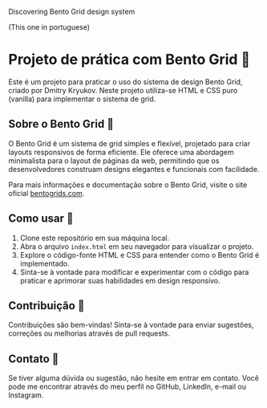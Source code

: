 Discovering Bento Grid design system

(This one in portuguese)
<br>
# Projeto de prática com Bento Grid :hammer:

Este é um projeto para praticar o uso do sistema de design Bento Grid, criado por Dmitry Kryukov. Neste projeto utiliza-se HTML e CSS puro (vanilla) para implementar o sistema de grid.

## Sobre o Bento Grid :page_with_curl:

O Bento Grid é um sistema de grid simples e flexível, projetado para criar layouts responsivos de forma eficiente. Ele oferece uma abordagem minimalista para o layout de páginas da web, permitindo que os desenvolvedores construam designs elegantes e funcionais com facilidade.

Para mais informações e documentação sobre o Bento Grid, visite o site oficial [bentogrids.com](https://bentogrids.com).

## Como usar :floppy_disk:

1. Clone este repositório em sua máquina local.
2. Abra o arquivo `index.html` em seu navegador para visualizar o projeto.
3. Explore o código-fonte HTML e CSS para entender como o Bento Grid é implementado.
4. Sinta-se à vontade para modificar e experimentar com o código para praticar e aprimorar suas habilidades em design responsivo.

## Contribuição :wrench:

Contribuições são bem-vindas! Sinta-se à vontade para enviar sugestões, correções ou melhorias através de pull requests.

## Contato :iphone:

Se tiver alguma dúvida ou sugestão, não hesite em entrar em contato. Você pode me encontrar através do meu perfil no GitHub, LinkedIn, e-mail ou Instagram.

